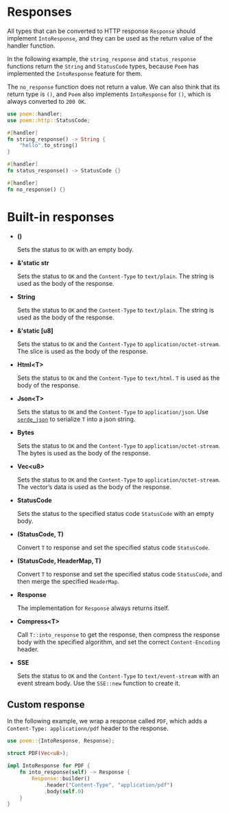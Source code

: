 # Responses

All types that can be converted to HTTP response `Response` should implement `IntoResponse`, and they can be used as the 
return value of the handler function.

In the following example, the `string_response` and `status_response` functions return the `String` and `StatusCode` 
types, because `Poem` has implemented the `IntoResponse` feature for them.

The `no_response` function does not return a value. We can also think that its return type is `()`, and `Poem` also 
implements `IntoResponse` for `()`, which is always converted to `200 OK`.

```rust
use poem::handler;
use poem::http::StatusCode;

#[handler]
fn string_response() -> String {
    "hello".to_string()
}

#[handler]
fn status_response() -> StatusCode {}

#[handler]
fn no_response() {}

```

# Built-in responses

- **()**

   Sets the status to `OK` with an empty body.

- **&'static str**

   Sets the status to `OK` and the `Content-Type` to `text/plain`. The
string is used as the body of the response.

- **String**

   Sets the status to `OK` and the `Content-Type` to `text/plain`. The
string is used as the body of the response.

- **&'static [u8]**

   Sets the status to `OK` and the `Content-Type` to
`application/octet-stream`. The slice is used as the body of the response.

- **Html&lt;T>**

   Sets the status to `OK` and the `Content-Type` to `text/html`. `T` is
used as the body of the response.

- **Json&lt;T>**

   Sets the status to `OK` and the `Content-Type` to `application/json`. Use
[`serde_json`](https://crates.io/crates/serde_json) to serialize `T` into a json string.

- **Bytes**

   Sets the status to `OK` and the `Content-Type` to
`application/octet-stream`. The bytes is used as the body of the response.

- **Vec&lt;u8>**

   Sets the status to `OK` and the `Content-Type` to
`application/octet-stream`. The vector’s data is used as the body of the
response.

- **StatusCode**

   Sets the status to the specified status code `StatusCode` with an empty
body.

- **(StatusCode, T)**

   Convert `T` to response and set the specified status code `StatusCode`.

- **(StatusCode, HeaderMap, T)**

   Convert `T` to response and set the specified status code `StatusCode`,
and then merge the specified `HeaderMap`.

- **Response**

   The implementation for `Response` always returns itself.

- **Compress&lt;T>**

   Call `T::into_response` to get the response, then compress the response
body with the specified algorithm, and set the correct `Content-Encoding`
header.

- **SSE**

    Sets the status to `OK` and the `Content-Type` to `text/event-stream`
with an event stream body. Use the `SSE::new` function to
create it.

## Custom response

In the following example, we wrap a response called `PDF`, which adds a `Content-Type: applicationn/pdf` header to the response.

```rust
use poem::{IntoResponse, Response};

struct PDF(Vec<u8>);

impl IntoResponse for PDF {
    fn into_response(self) -> Response { 
        Response::builder()
            .header("Content-Type", "application/pdf")
            .body(self.0)
    }
}
```

